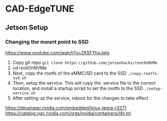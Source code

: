 # CAD-EdgeTUNE

## Jetson Setup

### Changing the mount point to SSD
https://www.youtube.com/watch?v=ZK5FYhoJqIg
1. Copy git repo ``git clone https://github.com/jetsonhacks/rootOnNVMe``
2. cd rootOnNVMe
3. Next, copy the rootfs of the eMMC/SD card to the SSD ``./copy-rootfs-ssd.sh``
4. Then, setup the service. This will copy the .service file to the correct location, and install a startup script to set the rootfs to the SSD ``./setup-service.sh``
5. After setting up the service, reboot for the changes to take effect


https://developer.nvidia.com/embedded/linux-tegra-r3271
https://catalog.ngc.nvidia.com/orgs/nvidia/containers/l4t-ml
